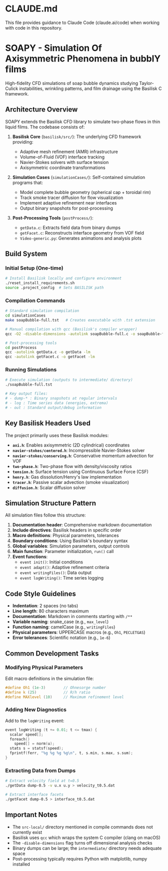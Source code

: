 # CLAUDE.md

This file provides guidance to Claude Code (claude.ai/code) when working with code in this repository.

# SOAPY - Simulation Of Axisymmetric Phenomena in bubblY films

High-fidelity CFD simulations of soap bubble dynamics studying Taylor-Culick instabilities, wrinkling patterns, and film drainage using the Basilisk C framework.

## Architecture Overview

SOAPY extends the Basilisk CFD library to simulate two-phase flows in thin liquid films. The codebase consists of:

1. **Basilisk Core** (`basilisk/src/`): The underlying CFD framework providing:
   - Adaptive mesh refinement (AMR) infrastructure
   - Volume-of-Fluid (VOF) interface tracking
   - Navier-Stokes solvers with surface tension
   - Axisymmetric coordinate transformations

2. **Simulation Cases** (`simulationCases/`): Self-contained simulation programs that:
   - Model complete bubble geometry (spherical cap + toroidal rim)
   - Track smoke tracer diffusion for flow visualization
   - Implement adaptive refinement near interfaces
   - Output binary snapshots for post-processing

3. **Post-Processing Tools** (`postProcess/`):
   - `getData.c`: Extracts field data from binary dumps
   - `getFacet.c`: Reconstructs interface geometry from VOF field
   - `Video-generic.py`: Generates animations and analysis plots

## Build System

### Initial Setup (One-time)
```bash
# Install Basilisk locally and configure environment
./reset_install_requirements.sh
source .project_config  # Sets BASILISK path
```

### Compilation Commands
```bash
# Standard simulation compilation
cd simulationCases
make soapBubble-full.tst   # Creates executable with .tst extension

# Manual compilation with qcc (Basilisk's compiler wrapper)
qcc -O2 -disable-dimensions -autolink soapBubble-full.c -o soapBubble-full -lm

# Post-processing tools
cd postProcess
qcc -autolink getData.c -o getData -lm
qcc -autolink getFacet.c -o getFacet -lm
```

### Running Simulations
```bash
# Execute simulation (outputs to intermediate/ directory)
./soapBubble-full.tst

# Key output files:
# - dump-* : Binary snapshots at regular intervals
# - log : Time series data (energies, extrema)
# - out : Standard output/debug information
```

## Key Basilisk Headers Used

The project primarily uses these Basilisk modules:

- **`axi.h`**: Enables axisymmetric (2D cylindrical) coordinates
- **`navier-stokes/centered.h`**: Incompressible Navier-Stokes solver
- **`navier-stokes/conserving.h`**: Conservative momentum advection for VOF
- **`two-phase.h`**: Two-phase flow with density/viscosity ratios
- **`tension.h`**: Surface tension using Continuous Surface Force (CSF)
- **`henry.h`**: Gas dissolution/Henry's law implementation
- **`tracer.h`**: Passive scalar advection (smoke visualization)
- **`diffusion.h`**: Scalar diffusion solver

## Simulation Structure Pattern

All simulation files follow this structure:

1. **Documentation header**: Comprehensive markdown documentation
2. **Include directives**: Basilisk headers in specific order
3. **Macro definitions**: Physical parameters, tolerances
4. **Boundary conditions**: Using Basilisk's boundary syntax
5. **Global variables**: Simulation parameters, output controls
6. **Main function**: Parameter initialization, `run()` call
7. **Event functions**:
   - `event init()`: Initial conditions
   - `event adapt()`: Adaptive refinement criteria
   - `event writingFiles()`: Data output
   - `event logWriting()`: Time series logging

## Code Style Guidelines

- **Indentation**: 2 spaces (no tabs)
- **Line length**: 80 characters maximum
- **Documentation**: Markdown in comments starting with `/**`
- **Variable naming**: snake_case (e.g., `max_level`)
- **Function naming**: camelCase (e.g., `writingFiles`)
- **Physical parameters**: UPPERCASE macros (e.g., `Oh1`, `PECLETGAS`)
- **Error tolerances**: Scientific notation (e.g., `1e-6`)

## Common Development Tasks

### Modifying Physical Parameters
Edit macro definitions in the simulation file:
```c
#define Oh1 (1e-3)        // Ohnesorge number
#define k (25)            // R/h ratio
#define MAXlevel (10)     // Maximum refinement level
```

### Adding New Diagnostics
Add to the `logWriting` event:
```c
event logWriting (t += 0.01; t <= tmax) {
  scalar speed[];
  foreach()
    speed[] = norm(u);
  stats s = statsf(speed);
  fprintf(ferr, "%g %g %g %g\n", t, s.min, s.max, s.sum);
}
```

### Extracting Data from Dumps
```bash
# Extract velocity field at t=0.5
./getData dump-0.5 -v u.x u.y > velocity_t0.5.dat

# Extract interface facets
./getFacet dump-0.5 > interface_t0.5.dat
```

## Important Notes

- The `src-local/` directory mentioned in compile commands does not currently exist
- Basilisk uses `qcc` which wraps the system C compiler (clang on macOS)
- The `-disable-dimensions` flag turns off dimensional analysis checks
- Binary dumps can be large; the `intermediate/` directory needs adequate space
- Post-processing typically requires Python with matplotlib, numpy installed